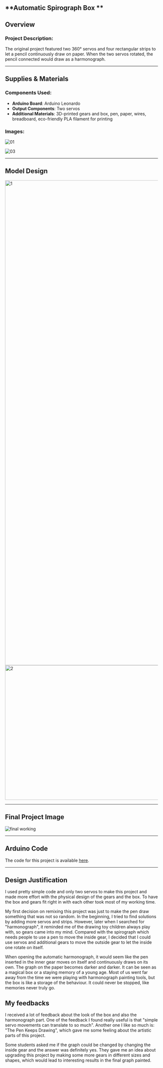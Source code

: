 **Automatic Spirograph Box **
---

## Overview

### Project Description:  
The original project featured two 360° servos and four rectangular strips to let a pencil continuously draw on paper. When the two servos rotated, the pencil connected would draw as a harmonograph.

---

## Supplies & Materials

### Components Used:  
- **Arduino Board**: Arduino Leonardo  
- **Output Components**: Two servos
- **Additional Materials**: 3D-printed gears and box, pen, paper, wires, breadboard, eco-friendly PLA filament for printing

### Images:  

![01](https://github.com/user-attachments/assets/d037e5f0-1c14-4780-899b-589b1aae6cc4)

![03](https://github.com/user-attachments/assets/9796e880-fca6-4fa1-96de-8565e79fd0cf)


---

## Model Design

<img width="2559" height="1599" alt="1" src="https://github.com/user-attachments/assets/4d5263bb-a5f9-4065-b7ec-be68885242b4" />

<img width="1138" height="444" alt="2" src="https://github.com/user-attachments/assets/aa961748-ef97-4dc6-bb92-b9432465dc41" />


---

## Final Project Image

![final working](https://github.com/user-attachments/assets/d6e6501b-6b14-4562-b78e-b0225815f565)


---

## Arduino Code

The code for this project is available [here](/arduino-code/midterm/harmonograph).

---

## Design Justification 

I used pretty simple code and only two servos to make this project and made more effort with the physical design of the gears and the box. To have the box and gears fit right in with each other took most of my working time.

My first decision on remixing this project was just to make the pen draw something that was not so random. In the beginning, I tried to find solutions by adding more servos and strips. However, later when I searched for "harmonograph", it reminded me of the drawing toy children always play with, so gears came into my mind. Compared with the spirograph which needs people to use a pen to move the inside gear, I decided that I could use servos and additional gears to move the outside gear to let the inside one rotate on itself.

When opening the automatic harmonograph, it would seem like the pen inserted in the inner gear moves on itself and continuously draws on its own. The graph on the paper becomes darker and darker. It can be seen as a magical box or a staying memory of a young age. Most of us went far away from the time we were playing with harmonograph painting tools, but the box is like a storage of the behaviour. It could never be stopped, like memories never truly go.

## My feedbacks
I received a lot of feedback about the look of the box and also the harmonograph part. One of the feedback I found really useful is that "simple servo movements can translate to so much". Another one I like so much is: "The Pen Keeps Drawing", which gave me some feeling about the artistic parts of this project.

Some students asked me if the graph could be changed by changing the inside gear and the answer was definitely yes. They gave me an idea about upgrading this project by making some more gears in different sizes and shapes, which would lead to interesting results in the final graph painted.
